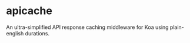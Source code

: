 # apicache
An ultra-simplified API response caching middleware for Koa using plain-english durations.
